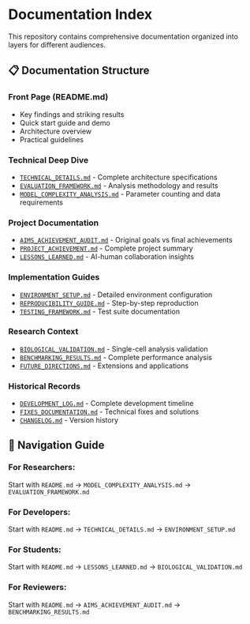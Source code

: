 # Documentation Index

This repository contains comprehensive documentation organized into layers for different audiences.

## 📋 **Documentation Structure**

### **Front Page (README.md)**
- Key findings and striking results
- Quick start guide and demo
- Architecture overview
- Practical guidelines

### **Technical Deep Dive**
- [`TECHNICAL_DETAILS.md`](TECHNICAL_DETAILS.md) - Complete architecture specifications
- [`EVALUATION_FRAMEWORK.md`](EVALUATION_FRAMEWORK.md) - Analysis methodology and results
- [`MODEL_COMPLEXITY_ANALYSIS.md`](MODEL_COMPLEXITY_ANALYSIS.md) - Parameter counting and data requirements

### **Project Documentation**
- [`AIMS_ACHIEVEMENT_AUDIT.md`](AIMS_ACHIEVEMENT_AUDIT.md) - Original goals vs final achievements
- [`PROJECT_ACHIEVEMENT.md`](PROJECT_ACHIEVEMENT.md) - Complete project summary
- [`LESSONS_LEARNED.md`](LESSONS_LEARNED.md) - AI-human collaboration insights

### **Implementation Guides**
- [`ENVIRONMENT_SETUP.md`](ENVIRONMENT_SETUP.md) - Detailed environment configuration
- [`REPRODUCIBILITY_GUIDE.md`](REPRODUCIBILITY_GUIDE.md) - Step-by-step reproduction
- [`TESTING_FRAMEWORK.md`](TESTING_FRAMEWORK.md) - Test suite documentation

### **Research Context**
- [`BIOLOGICAL_VALIDATION.md`](BIOLOGICAL_VALIDATION.md) - Single-cell analysis validation
- [`BENCHMARKING_RESULTS.md`](BENCHMARKING_RESULTS.md) - Complete performance analysis
- [`FUTURE_DIRECTIONS.md`](FUTURE_DIRECTIONS.md) - Extensions and applications

### **Historical Records**
- [`DEVELOPMENT_LOG.md`](DEVELOPMENT_LOG.md) - Complete development timeline
- [`FIXES_DOCUMENTATION.md`](FIXES_DOCUMENTATION.md) - Technical fixes and solutions
- [`CHANGELOG.md`](CHANGELOG.md) - Version history

## 🎯 **Navigation Guide**

### **For Researchers:**
Start with `README.md` → `MODEL_COMPLEXITY_ANALYSIS.md` → `EVALUATION_FRAMEWORK.md`

### **For Developers:**
Start with `README.md` → `TECHNICAL_DETAILS.md` → `ENVIRONMENT_SETUP.md`

### **For Students:**
Start with `README.md` → `LESSONS_LEARNED.md` → `BIOLOGICAL_VALIDATION.md`

### **For Reviewers:**
Start with `README.md` → `AIMS_ACHIEVEMENT_AUDIT.md` → `BENCHMARKING_RESULTS.md`
